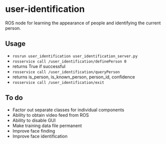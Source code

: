 user-identification
====================

ROS node for learning the appearance of people and identifying the current person.

Usage
------

- `rosrun user_identification user_identification_server.py`
- `rosservice call /user_identification/definePerson 0`
 - returns True if successful
- `rosservice call /user_identification/queryPerson`
 - returns is_person, is_known_person, person_id, confidence
- `rosservice call /user_identification/exit`


To do
------

- Factor out separate classes for individual components
- Ability to obtain video feed from ROS
- Ability to disable GUI
- Make training data file permanent
- Improve face finding
- Improve face identification